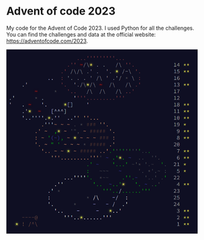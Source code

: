 # Advent of code 2023

My code for the Advent of Code 2023. I used Python for all the challenges. You can find the challenges and data at the official website: https://adventofcode.com/2023.

![](/images/aoc2023.png)
